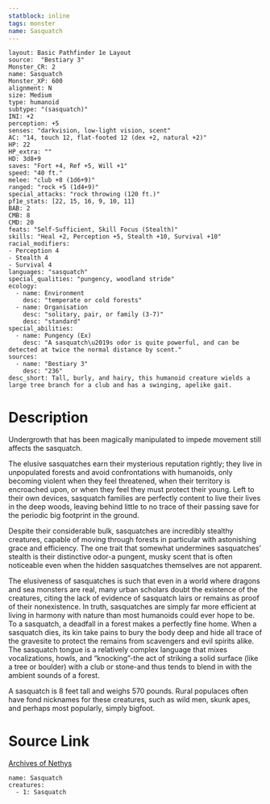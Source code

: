 ```yaml
---
statblock: inline
tags: monster
name: Sasquatch
---
```

```statblock
layout: Basic Pathfinder 1e Layout
source:  "Bestiary 3"
Monster_CR: 2
name: Sasquatch
Monster_XP: 600
alignment: N
size: Medium
type: humanoid
subtype: "(sasquatch)"
INI: +2
perception: +5
senses: "darkvision, low-light vision, scent"
AC: "14, touch 12, flat-footed 12 (dex +2, natural +2)"
HP: 22
HP_extra: ""
HD: 3d8+9
saves: "Fort +4, Ref +5, Will +1"
speed: "40 ft."
melee: "club +8 (1d6+9)"
ranged: "rock +5 (1d4+9)"
special_attacks: "rock throwing (120 ft.)"
pf1e_stats: [22, 15, 16, 9, 10, 11]
BAB: 2
CMB: 8
CMD: 20
feats: "Self-Sufficient, Skill Focus (Stealth)"
skills: "Heal +2, Perception +5, Stealth +10, Survival +10"
racial_modifiers:
- Perception 4
- Stealth 4
- Survival 4
languages: "sasquatch"
special_qualities: "pungency, woodland stride"
ecology:
  - name: Environment
    desc: "temperate or cold forests"
  - name: Organisation
    desc: "solitary, pair, or family (3-7)"
    desc: "standard"
special_abilities:
  - name: Pungency (Ex)
    desc: "A sasquatch\u2019s odor is quite powerful, and can be detected at twice the normal distance by scent."
sources:
  - name: "Bestiary 3"
    desc: "236"
desc_short: Tall, burly, and hairy, this humanoid creature wields a large tree branch for a club and has a swinging, apelike gait.
```
# Description
Undergrowth that has been magically manipulated to impede movement still affects the sasquatch.

The elusive sasquatches earn their mysterious reputation rightly; they live in unpopulated forests and avoid confrontations with humanoids, only becoming violent when they feel threatened, when their territory is encroached upon, or when they feel they must protect their young. Left to their own devices, sasquatch families are perfectly content to live their lives in the deep woods, leaving behind little to no trace of their passing save for the periodic big footprint in the ground.

Despite their considerable bulk, sasquatches are incredibly stealthy creatures, capable of moving through forests in particular with astonishing grace and efficiency. The one trait that somewhat undermines sasquatches’ stealth is their distinctive odor-a pungent, musky scent that is often noticeable even when the hidden sasquatches themselves are not apparent.

The elusiveness of sasquatches is such that even in a world where dragons and sea monsters are real, many urban scholars doubt the existence of the creatures, citing the lack of evidence of sasquatch lairs or remains as proof of their nonexistence. In truth, sasquatches are simply far more efficient at living in harmony with nature than most humanoids could ever hope to be. To a sasquatch, a deadfall in a forest makes a perfectly fine home. When a sasquatch dies, its kin take pains to bury the body deep and hide all trace of the gravesite to protect the remains from scavengers and evil spirits alike. The sasquatch tongue is a relatively complex language that mixes vocalizations, howls, and “knocking”-the act of striking a solid surface (like a tree or boulder) with a club or stone-and thus tends to blend in with the ambient sounds of a forest.

A sasquatch is 8 feet tall and weighs 570 pounds. Rural populaces often have fond nicknames for these creatures, such as wild men, skunk apes, and perhaps most popularly, simply bigfoot.
# Source Link
[Archives of Nethys](https://aonprd.com/MonsterDisplay.aspx?ItemName=Sasquatch)
```encounter-table
name: Sasquatch
creatures:
  - 1: Sasquatch
```
